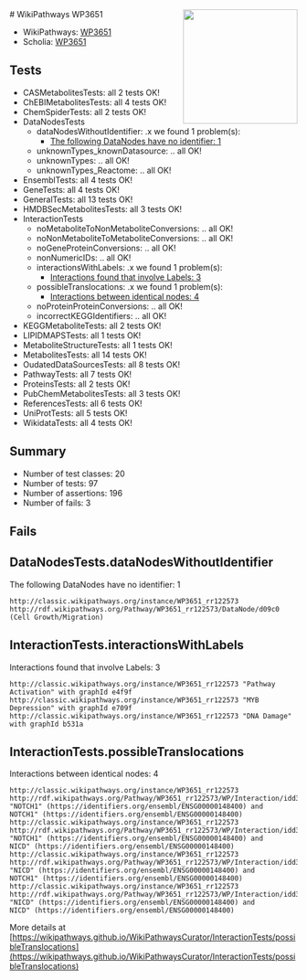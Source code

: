 <img style="float: right; width: 200px" src="https://upload.wikimedia.org/wikipedia/commons/thumb/8/83/Wplogo_with_text_500.png/640px-Wplogo_with_text_500.png" />
# WikiPathways WP3651

* WikiPathways: [WP3651](https://wikipathways.org/pathways/WP3651)
* Scholia: [WP3651](https://scholia.toolforge.org/wikipathways/WP3651)
## Tests
* CASMetabolitesTests: all 2 tests OK!
* ChEBIMetabolitesTests: all 4 tests OK!
* ChemSpiderTests: all 2 tests OK!
* DataNodesTests
    * dataNodesWithoutIdentifier: .x we found 1 problem(s):
        * [The following DataNodes have no identifier: 1](#d2d32fa0)
    * unknownTypes_knownDatasource: .. all OK!
    * unknownTypes: .. all OK!
    * unknownTypes_Reactome: .. all OK!
* EnsemblTests: all 4 tests OK!
* GeneTests: all 4 tests OK!
* GeneralTests: all 13 tests OK!
* HMDBSecMetabolitesTests: all 3 tests OK!
* InteractionTests
    * noMetaboliteToNonMetaboliteConversions: .. all OK!
    * noNonMetaboliteToMetaboliteConversions: .. all OK!
    * noGeneProteinConversions: .. all OK!
    * nonNumericIDs: .. all OK!
    * interactionsWithLabels: .x we found 1 problem(s):
        * [Interactions found that involve Labels: 3](#630d267a)
    * possibleTranslocations: .x we found 1 problem(s):
        * [Interactions between identical nodes: 4](#1c118209)
    * noProteinProteinConversions: .. all OK!
    * incorrectKEGGIdentifiers: .. all OK!
* KEGGMetaboliteTests: all 2 tests OK!
* LIPIDMAPSTests: all 1 tests OK!
* MetaboliteStructureTests: all 1 tests OK!
* MetabolitesTests: all 14 tests OK!
* OudatedDataSourcesTests: all 8 tests OK!
* PathwayTests: all 7 tests OK!
* ProteinsTests: all 2 tests OK!
* PubChemMetabolitesTests: all 3 tests OK!
* ReferencesTests: all 6 tests OK!
* UniProtTests: all 5 tests OK!
* WikidataTests: all 4 tests OK!


## Summary

* Number of test classes: 20
* Number of tests: 97
* Number of assertions: 196
* Number of fails: 3

## Fails

<a name="d2d32fa0" />

## DataNodesTests.dataNodesWithoutIdentifier

The following DataNodes have no identifier: 1
```
http://classic.wikipathways.org/instance/WP3651_rr122573 http://rdf.wikipathways.org/Pathway/WP3651_rr122573/DataNode/d09c0 (Cell Growth/Migration)
```

<a name="630d267a" />

## InteractionTests.interactionsWithLabels

Interactions found that involve Labels: 3
```
http://classic.wikipathways.org/instance/WP3651_rr122573 "Pathway Activation" with graphId e4f9f
http://classic.wikipathways.org/instance/WP3651_rr122573 "MYB Depression" with graphId e709f
http://classic.wikipathways.org/instance/WP3651_rr122573 "DNA Damage" with graphId b531a
```

<a name="1c118209" />

## InteractionTests.possibleTranslocations

Interactions between identical nodes: 4
```
http://classic.wikipathways.org/instance/WP3651_rr122573 http://rdf.wikipathways.org/Pathway/WP3651_rr122573/WP/Interaction/idd34ea317 "NOTCH1" (https://identifiers.org/ensembl/ENSG00000148400) and 
NOTCH1" (https://identifiers.org/ensembl/ENSG00000148400)
http://classic.wikipathways.org/instance/WP3651_rr122573 http://rdf.wikipathways.org/Pathway/WP3651_rr122573/WP/Interaction/idd34ea317 "NOTCH1" (https://identifiers.org/ensembl/ENSG00000148400) and 
NICD" (https://identifiers.org/ensembl/ENSG00000148400)
http://classic.wikipathways.org/instance/WP3651_rr122573 http://rdf.wikipathways.org/Pathway/WP3651_rr122573/WP/Interaction/idd34ea317 "NICD" (https://identifiers.org/ensembl/ENSG00000148400) and 
NOTCH1" (https://identifiers.org/ensembl/ENSG00000148400)
http://classic.wikipathways.org/instance/WP3651_rr122573 http://rdf.wikipathways.org/Pathway/WP3651_rr122573/WP/Interaction/idd34ea317 "NICD" (https://identifiers.org/ensembl/ENSG00000148400) and 
NICD" (https://identifiers.org/ensembl/ENSG00000148400)
```

More details at [https://wikipathways.github.io/WikiPathwaysCurator/InteractionTests/possibleTranslocations](https://wikipathways.github.io/WikiPathwaysCurator/InteractionTests/possibleTranslocations)

